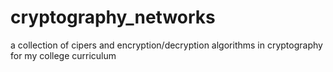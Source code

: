 # cryptography_networks

a collection of cipers and encryption/decryption algorithms in cryptography for my college curriculum
